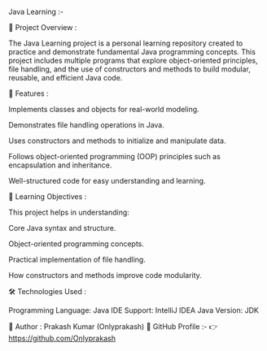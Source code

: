 Java Learning :-

📘 Project Overview :

The Java Learning project is a personal learning repository created to practice and demonstrate fundamental Java programming concepts.
This project includes multiple programs that explore object-oriented principles, file handling, and the use of constructors and methods to build modular, reusable, and efficient Java code.

🚀 Features :

Implements classes and objects for real-world modeling.

Demonstrates file handling operations in Java.

Uses constructors and methods to initialize and manipulate data.

Follows object-oriented programming (OOP) principles such as encapsulation and inheritance.

Well-structured code for easy understanding and learning.

🧠 Learning Objectives :

This project helps in understanding:

Core Java syntax and structure.

Object-oriented programming concepts.

Practical implementation of file handling.

How constructors and methods improve code modularity.

🛠️ Technologies Used :

Programming Language: Java
IDE Support: IntelliJ IDEA
Java Version: JDK

👤 Author :
 Prakash Kumar (Onlyprakash)
📎 GitHub Profile :-
👉 
https://github.com/Onlyprakash


